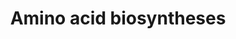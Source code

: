 ---
authors:
- Anwesha
- Eweitz
description: This event has been computationally inferred from an event that has been
  demonstrated in another species.<p>The inference is based on Ensembl Compara orthology
  projection. Briefly, reactions for which all involved PhysicalEntities (in input,
  output and catalyst) have a mapped ortholog or paralog are inferred to the other
  species. High-level events are also inferred for these events to allow for easier
  navigation.<p>Details of projection methods and parameters may be found <a href="/projection.html">here.</a><p>  Source:[http://plantreactome.gramene.org/
  Plant Reactome].
last-edited: 2021-05-26
organisms:
- Zea mays
redirect_from:
- /index.php/Pathway:WP3051
- /instance/WP3051
schema-jsonld:
- '@context': https://schema.org/
  '@id': https://wikipathways.github.io/pathways/WP3051.html
  '@type': Dataset
  creator:
    '@type': Organization
    name: WikiPathways
  description: This event has been computationally inferred from an event that has
    been demonstrated in another species.<p>The inference is based on Ensembl Compara
    orthology projection. Briefly, reactions for which all involved PhysicalEntities
    (in input, output and catalyst) have a mapped ortholog or paralog are inferred
    to the other species. High-level events are also inferred for these events to
    allow for easier navigation.<p>Details of projection methods and parameters may
    be found <a href="/projection.html">here.</a><p>  Source:[http://plantreactome.gramene.org/
    Plant Reactome].
  keywords:
  - VI
  - proline biosynthesis
  - methionine salvage
  - threonine
  - homocysteine
  - isoleucine
  - biosynthesis
  - aspartate
  - I
  - homoserine
  - (acetyl cycle)
  - alanine biosynthesis
  - valine biosynthesis
  - biosynthesis II
  - biosynthesis from
  - lysine biosynthesis
  - glutamate
  - leucine biosynthesis
  - histidine
  - methionine
  - cycle
  - III
  - glycine biosynthesis
  - glutamine
  - pathway
  - chorismate
  - phenylalanine
  - ornithine
  - S-methylmethionine
  - cysteine
  - S-adenosyl-L-methionine
  - biosynthesis III
  - beta-alanine
  - biosynthesis I
  - arginine
  - II
  - V (from arginine)
  - canavanine
  license: CC0
  name: Amino acid biosyntheses
seo: CreativeWork
title: Amino acid biosyntheses
wpid: WP3051
---